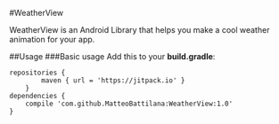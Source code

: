 #WeatherView

WeatherView is an Android Library that helps you make a cool weather animation for your app.


##Usage
###Basic usage
Add this to your **build.gradle**:
``` 
repositories {
        maven { url = 'https://jitpack.io' }
    }
dependencies {
    compile 'com.github.MatteoBattilana:WeatherView:1.0'
}

```






